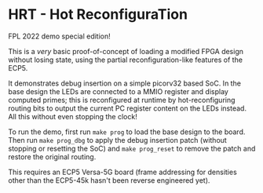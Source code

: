 # HRT - Hot ReconfiguraTion

FPL 2022 demo special edition!

This is a _very_ basic proof-of-concept of loading a modified FPGA design without losing state, using the partial reconfiguration-like features of the ECP5.

It demonstrates debug insertion on a simple picorv32 based SoC. In the base design the LEDs are connected to a MMIO register and display computed primes; this is reconfigured at runtime by hot-reconfiguring routing bits to output the current PC register content on the LEDs instead. All this without even stopping the clock!

To run the demo, first run `make prog` to load the base design to the board. Then run `make prog_dbg` to apply the debug insertion patch (without stopping or resetting the SoC) and `make prog_reset` to remove the patch and restore the original routing.

This requires an ECP5 Versa-5G board (frame addressing for densities other than the ECP5-45k hasn't been reverse engineered yet).
